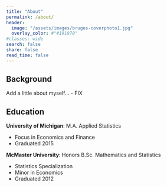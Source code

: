 ```yaml
---
title: "About"
permalink: /about/
header:
  image: "/assets/images/bruges-coverphoto1.jpg"
  overlay_color: #"#191970"
#classes: wide
search: false
share: false
read_time: false
---
```


## Background

Add a little about myself... - FIX


## Education

**University of Michigan**: M.A. Applied Statistics
- Focus in Economics and Finance
- Graduated 2015


**McMaster University**: Honors B.Sc. Mathematics and Statistics
- Statistics Specialization
- Minor in Economics
- Graduated 2012
